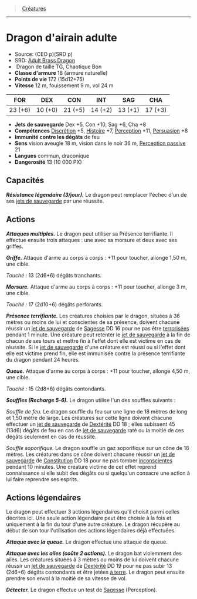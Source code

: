 ﻿---
!MonsterItem
Family: MonsterHD
Type: Dragon
Size: TG
Alignment: Chaotique Bon
ArmorClass: 18 (armure naturelle)
HitPoints: 172 (15d12+75)
Speed: 12 m, fouissement 9 m, vol 24 m
Strength: 23 (+6)
Dexterity: 10 (+0)
Constitution: 21 (+5)
Intelligence: 14 (+2)
Wisdom: 13 (+1)
Charisma: 17 (+3)
SavingThrows: Dex +5, Con +10, Sag +6, Cha +8
Skills: '[Discrétion](hd_abilities_dexterity_discretion.md) +5, [Histoire](hd_abilities_intelligence_histoire.md) +7, [Perception](hd_abilities_wisdom_perception.md) +11, [Persuasion](hd_abilities_charisma_persuasion.md) +8'
DamageImmunities: de feu
Senses: vision aveugle 18 m, vision dans le noir 36 m, [Perception passive](hd_abilities_dexterity_perception_passive.md) 21
Languages: commun, draconique
Challenge: 13 (10 000 PX)
Id: monsters_hd.md#dragon-dairain-adulte
ParentLink: monsters_hd.md#créatures
Name: Dragon d'airain adulte
ParentName: Créatures
NameLevel: 1
AltName: '[Adult Brass Dragon](srd_monsters_adult_brass_dragon.md)'
Source: (CEO p)(SRD p)
Attributes: {}
---
> [Créatures](hd_monsters.md)

---

# Dragon d'airain adulte

- Source: (CEO p)(SRD p)
- SRD: [Adult Brass Dragon](srd_monsters_adult_brass_dragon.md)
-  Dragon de taille TG, Chaotique Bon
- **Classe d'armure** 18 (armure naturelle)
- **Points de vie** 172 (15d12+75)
- **Vitesse** 12 m, fouissement 9 m, vol 24 m

|FOR|DEX|CON|INT|SAG|CHA|
|---|---|---|---|---|---|
|23 (+6)|10 (+0)|21 (+5)|14 (+2)|13 (+1)|17 (+3)|

- **Jets de sauvegarde** Dex +5, Con +10, Sag +6, Cha +8
- **Compétences** [Discrétion](hd_abilities_dexterity_discretion.md) +5, [Histoire](hd_abilities_intelligence_histoire.md) +7, [Perception](hd_abilities_wisdom_perception.md) +11, [Persuasion](hd_abilities_charisma_persuasion.md) +8
- **Immunité contre les dégâts** de feu
- **Sens** vision aveugle 18 m, vision dans le noir 36 m, [Perception passive](hd_abilities_dexterity_perception_passive.md) 21
- **Langues** commun, draconique
- **Dangerosité** 13 (10 000 PX)

## Capacités

**_Résistance légendaire (3/jour)._** Le dragon peut remplacer l'échec d'un de ses [jets de sauvegarde](hd_abilities_jets_de_sauvegarde.md) par une réussite.

## Actions

**_Attaques multiples._** Le dragon peut utiliser sa Présence terrifiante. Il effectue ensuite trois attaques : une avec sa morsure et deux avec ses griffes.

**_Griffe._** Attaque d'arme au corps à corps : +11 pour toucher, allonge 1,50 m, une cible.

_Touché :_ 13 (2d6+6) dégâts tranchants.

**_Morsure._** Attaque d'arme au corps à corps : +11 pour toucher, allonge 3 m, une cible.

_Touché :_ 17 (2d10+6) dégâts perforants.

**_Présence terrifiante._** Les créatures choisies par le dragon, situées à 36 mètres ou moins de lui et conscientes de sa présence, doivent chacune réussir un [jet de sauvegarde](hd_abilities_jets_de_sauvegarde.md) de [Sagesse](hd_abilities_wisdom.md) DD 16 pour ne pas être [terrorisées](hd_conditions_terrorise.md) pendant 1 minute. Une créature peut retenter le [jet de sauvegarde](hd_abilities_jets_de_sauvegarde.md) à la fin de chacun de ses tours et mettre fin à l'effet dont elle est victime en cas de réussite. Si le [jet de sauvegarde](hd_abilities_jets_de_sauvegarde.md) d'une créature est réussi ou si l'effet dont elle est victime prend fin, elle est immunisée contre la présence terrifiante du dragon pendant 24 heures.

**_Queue._** Attaque d'arme au corps à corps : +11 pour toucher, allonge 4,50 m, une cible.

_Touché :_ 15 (2d8+6) dégâts contondants.

**_Souffles (Recharge 5-6)._** Le dragon utilise l'un des souffles suivants :

_Souffle de feu._ Le dragon souffle du feu sur une ligne de 18 mètres de long et 1,50 mètre de large. Les créatures sur cette ligne doivent chacune effectuer un [jet de sauvegarde](hd_abilities_jets_de_sauvegarde.md) de [Dextérité](hd_abilities_dexterity.md) DD 18 ; elles subissent 45 (13d6) dégâts de feu en cas de [jet de sauvegarde](hd_abilities_jets_de_sauvegarde.md) raté ou la moitié de ces dégâts seulement en cas de réussite.

_Souffle soporifique._ Le dragon souffle un gaz soporifique sur un cône de 18 mètres. Les créatures dans ce cône doivent chacune réussir un [jet de sauvegarde](hd_abilities_jets_de_sauvegarde.md) de [Constitution](hd_abilities_constitution.md) DD 18 pour ne pas tomber [inconscientes](hd_conditions_inconscient.md) pendant 10 minutes. Une créature victime de cet effet reprend connaissance si elle subit des dégâts ou si quelqu'un consacre une action à lui faire reprendre ses esprits.

## Actions légendaires

Le dragon peut effectuer 3 actions légendaires qu'il choisit parmi celles décrites ici. Une seule action légendaire peut être choisie à la fois et uniquement à la fin du tour d'une autre créature. Le dragon récupère au début de son tour l'utilisation des actions légendaires déjà effectuées.

**_Attaque avec la queue._** Le dragon effectue une attaque de queue.

**_Attaque avec les ailes (coûte 2 actions)._** Le dragon bat violemment des ailes. Les créatures situées à 3 mètres ou moins de lui doivent chacune réussir un [jet de sauvegarde](hd_abilities_jets_de_sauvegarde.md) de [Dextérité](hd_abilities_dexterity.md) DD 19 pour ne pas subir 13 (2d6+6) dégâts contondants et être jetées [à terre](hd_conditions_a_terre.md). Le dragon peut ensuite prendre son envol à la moitié de sa vitesse de vol.

**_Détecter._** Le dragon effectue un test de [Sagesse](hd_abilities_wisdom.md) (Perception).

